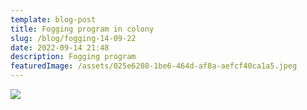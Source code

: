 ```yaml
---
template: blog-post
title: Fogging program in colony
slug: /blog/fogging-14-09-22
date: 2022-09-14 21:48
description: Fogging program
featuredImage: /assets/025e6208-1be6-464d-af8a-aefcf40ca1a5.jpeg
---
```

![](/assets/459343b9-8b6f-4730-9097-fbb9794ce153.jpeg)